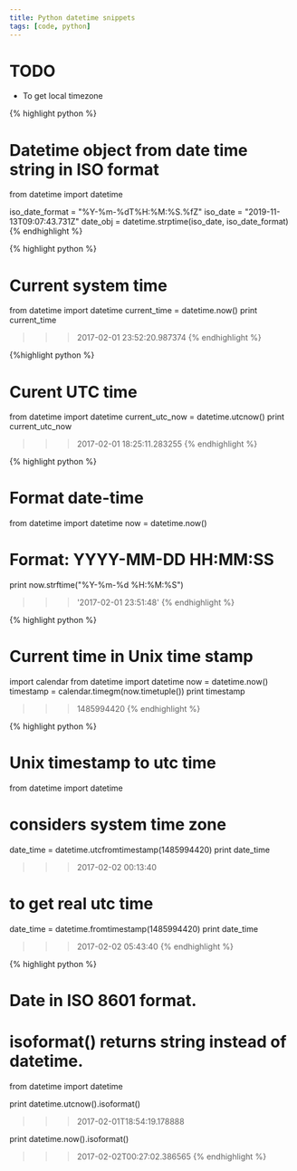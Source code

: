 ```yaml
---
title: Python datetime snippets
tags: [code, python]
---
```


# TODO
* To get local timezone

{% highlight python %}
# Datetime object from date time string in ISO format
from datetime import datetime

iso_date_format = "%Y-%m-%dT%H:%M:%S.%fZ"
iso_date =  "2019-11-13T09:07:43.731Z"
date_obj = datetime.strptime(iso_date, iso_date_format)
{% endhighlight %}

{% highlight python %}
# Current system time
from datetime import datetime
current_time = datetime.now()
print current_time
>>> 2017-02-01 23:52:20.987374
{% endhighlight %}

{%highlight python %}
# Curent UTC time
from datetime import datetime
current_utc_now = datetime.utcnow()
print current_utc_now
>>> 2017-02-01 18:25:11.283255
{% endhighlight %}

{% highlight python %}
# Format date-time
from datetime import datetime
now = datetime.now()
# Format: YYYY-MM-DD HH:MM:SS
print now.strftime("%Y-%m-%d %H:%M:%S")
>>> '2017-02-01 23:51:48'
{% endhighlight %}

{% highlight python %}
# Current time in Unix time stamp
import calendar
from datetime import datetime
now = datetime.now()
timestamp = calendar.timegm(now.timetuple())
print timestamp
>>> 1485994420
{% endhighlight %}

{% highlight python %}
# Unix timestamp to utc time
from datetime import datetime
# considers system time zone
date_time = datetime.utcfromtimestamp(1485994420)
print date_time
>>> 2017-02-02 00:13:40
# to get real utc time
date_time = datetime.fromtimestamp(1485994420)
print date_time
>>> 2017-02-02 05:43:40
{% endhighlight %}


{% highlight python %}
# Date in ISO 8601 format.
# isoformat() returns string instead of datetime.
from datetime import datetime

print datetime.utcnow().isoformat()
>>> 2017-02-01T18:54:19.178888

print datetime.now().isoformat()
>>> 2017-02-02T00:27:02.386565
{% endhighlight %}




